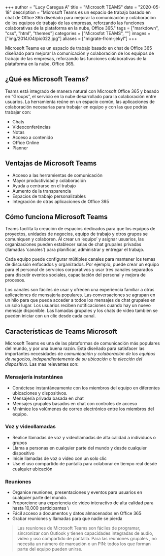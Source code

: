 +++
author = "Lucy Caregua A"
title = "Microsoft TEAMS"
date = "2020-05-18"
description = "Microsoft Teams es un espacio de trabajo basado en chat de Office 365 diseñado para mejorar la comunicación y colaboración de los equipos de trabajo de las empresas, reforzando las funciones colaborativas de la plataforma en la nube, Office 365."
tags = ["markdown", "css", "html", "themes"]
categories = ["Microsfot TEAMS", ""]
images  = ["img/2014/04/pic022.jpg"]
aliases = ["migrate-from-jekyl"]
+++

 Microsoft Teams es un espacio de trabajo basado en chat de Office 365 diseñado para mejorar la comunicación y colaboración de los equipos de trabajo de las empresas, reforzando las funciones colaborativas de la plataforma en la nube, Office 365.

## ¿Qué es Microsoft Teams?

Teams está integrado de manera natural con Microsoft Office 365 y basado en “Groups”, el servicio en la nube desarrollado para la colaboración entre usuarios. La herramienta reúne en un espacio común, las aplicaciones de colaboración necesarias para trabajar en equipo y con las que podrás trabajar con:

* Chats
* Videoconferéncias
* Notas
* Acceso a contenido
* Office Online
* Planner

## Ventajas de Microsoft Teams
* Acceso a las herramientas de comunicación
* Mayor productividad y colaboración
* Ayuda a centrarse en el trabajo
* Aumento de la transparencia
* Espacios de trabajo personalizables
* Integración de otras aplicaciones de Office 365

## Cómo funciona Microsoft Teams

Teams facilita la creación de espacios dedicados para que los equipos de proyectos, unidades de negocios, equipo de trabajo  y otros grupos se comuniquen y colaboren. Al crear un ‘equipo’ y asignar usuarios, las organizaciones pueden establecer salas de chat grupales privadas (llamadas ‘canales’) para planificar, administrar y entregar el trabajo.

Cada equipo puede configurar múltiples canales para mantener los temas de discusión enfocados y organizados. Por ejemplo, puede crear un equipo para el personal de servicios corporativos y usar tres canales separados para discutir eventos sociales, capacitación del personal y mejora de procesos.

Los canales son fáciles de usar y ofrecen una experiencia familiar a otras aplicaciones de mensajería populares. Las conversaciones se agrupan en un hilo para que pueda acceder a todos los mensajes de chat grupales en un solo lugar. Los usuarios reciben notificaciones cuando hay un nuevo mensaje disponible. Las llamadas grupales y los chats de vídeo también se pueden iniciar con un clic desde cada canal.

## Características de Teams  Microsoft
Microsoft Teams es una de las plataformas de comunicación más populares del mundo, y por una buena razón. Está diseñado para satisfacer las importantes necesidades de *comunicación y colaboración de los equipos de negocios, independientemente de su ubicación o la elección del dispositivo*. Las mas relevantes son:

### Mensajería instantánea

* Conéctese instantáneamente con los miembros del equipo en diferentes ubicaciones y dispositivos.
* Mensajería privada basada en chat
* Mensajes grupales basados ​​en chat con controles de acceso
* Minimice los volúmenes de correo electrónico entre los miembros del equipo.

### Voz y videollamadas

* Realice llamadas de voz y videollamadas de alta calidad a individuos o grupos
* Llama a personas en cualquier parte del mundo y desde cualquier dispositivo
* Inicie llamadas de voz o video con un solo clic
* Use el uso compartido de pantalla para colaborar en tiempo real desde cualquier ubicación 

### Reuniones

* Organice reuniones, presentaciones y eventos para usuarios en cualquier parte del mundo.
* Proporcione una experiencia de video interactivo de alta calidad para hasta 10,000 participantes \
* Fácil acceso a documentos y datos almacenados en Office 365
* Grabar reuniones y llamadas para que nadie se pierda

> Las reuniones de Microsoft Teams son fáciles de programar, sincronizar con Outlook y tienen capacidades integradas de audio, video y uso compartido de pantalla. Para las reuniones grupales , no necesita un número de marcación o un PIN: todos los que forman parte del equipo pueden unirse.

> 
> 

